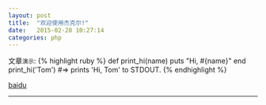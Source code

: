 ```yaml
---
layout: post
title:  "欢迎使用杰克尔!"
date:   2015-02-28 10:27:14
categories: php
---
```

文章`演示`:
{% highlight ruby %}
def print_hi(name)
  puts "Hi, #{name}"
end
print_hi('Tom')
#=> prints 'Hi, Tom' to STDOUT.
{% endhighlight %}

[baidu][bai]

[bai]:      http://baidu.com

---
